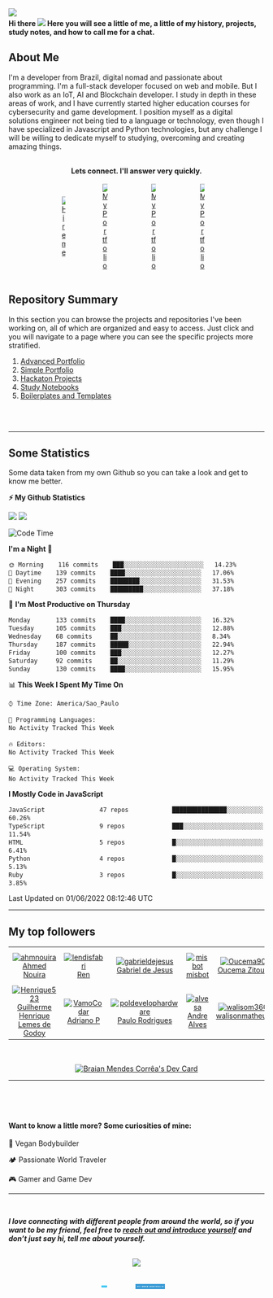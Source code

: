 <!-- SECTION 01: BANNER -->
<img src="https://capsule-render.vercel.app/api?type=waving&color=timeGradient&height=250&section=header&text=Braian%20Mendes&fontSize=70&fontAlignY=35&desc=Full-Stack%20Software%20Developer/Engineer&descAlignY=50" />

<!-- ![Banner](https://github.com/BraianMendes/BraianMendes/blob/master/src/assets/header.png) -->

<!-- RETRO VISITOR COUNTER -->  
<!-- <p align="center" justify="center">   
  <img src="https://profile-counter.glitch.me/BraianMendes/count.svg" />  
</p> -->


<!-- SECTION 02: Welcome Message -->
<div>
<b>Hi there <img src="https://media.giphy.com/media/hvRJCLFzcasrR4ia7z/giphy.gif" width="25px"> Here you will see a little of me, a little of my history, projects, study notes, and how to call me for a chat.</b>
<br/>

<h2>About Me</h2>

<!-- I truly believe in helping people with technology and code. <br><br> -->
I'm a developer from Brazil, digital nomad and passionate about programming. I'm a full-stack developer focused on web and mobile. But I also work as an IoT, AI and Blockchain developer. I study in depth in these areas of work, and I have currently started higher education courses for cybersecurity and game development. I position myself as a digital solutions engineer not being tied to a language or technology, even though I have specialized in Javascript and Python technologies, but any challenge I will be willing to dedicate myself to studying, overcoming and creating amazing things. <br><br>
<!-- It was a huge growth, I had incredible moments, and now I have a lot of friends that I carry as a family. -->

<div align="center"><b>Lets connect. I'll answer very quickly.</b></div>

<br/>

<div  align="center" style="display: flex;  align-items: center;  justify-content: center;" >
<a href="https://api.whatsapp.com/send?phone=5537991512954">  
<img 
    style="display: block; 
           margin-left: auto;
           margin-right: auto;
           width: 10%;"
    src="https://pimp-my-readme.webapp.io/pimp-my-readme/social-media?social=WhatsApp" 
    alt="Hire me">
</img>
</a>
<a href="https://www.instagram.com/braian.tech/">  
<img 
    style="display: block; 
           margin-left: auto;
           margin-right: auto;
           width: 10%;"
    src="https://pimp-my-readme.webapp.io/pimp-my-readme/social-media?social=Instagram" 
    alt="My Portfolio">
</img>
</a>
<a href="https://www.facebook.com/braianmtech">  
<img 
    style="display: block; 
           margin-left: auto;
           margin-right: auto;
           width: 10%;"
    src="https://pimp-my-readme.webapp.io/pimp-my-readme/social-media?social=Facebook" 
    alt="My Portfolio">
</img>
</a>
<a href="https://www.linkedin.com/in/braianmendes/">  
<img 
    style="display: block; 
           margin-left: auto;
           margin-right: auto;
           width: 10%;"
    src="https://pimp-my-readme.webapp.io/pimp-my-readme/social-media?social=LinkedIn" 
    alt="My Portfolio">
</img>
</a>
</div>

<br/>

<!-- SECTION 03: SUMMARY -->

<h2>Repository Summary</h2>

<p>In this section you can browse the projects and repositories I've been working on, all of which are organized and easy to access. Just click and you will navigate to a page where you can see the specific projects more stratified.</p>
<ol>
	<li><a href="https://github.com/BraianMendes/BraianMendes/blob/master/summary/advanced.md">Advanced Portfolio</a></li>
	<li><a href="https://github.com/BraianMendes/BraianMendes/blob/master/summary/simple.md">Simple Portfolio</a></li>
	<li><a href="https://github.com/BraianMendes/BraianMendes/blob/master/summary/hackaton.md">Hackaton Projects</a></li>
	<li><a href="https://github.com/BraianMendes/BraianMendes/blob/master/summary/study.md">Study Notebooks</a></li>
	<li><a href="https://github.com/BraianMendes/BraianMendes/blob/master/summary/boilerplate.md">Boilerplates and Templates</a></li>
</ol>

<br/>
<br/>

---

<h2>
Some Statistics
</h2>

<p>Some data taken from my own Github so you can take a look and get to know me better.</p>

<!-- GitHub stats -->
<b>⚡ My Github Statistics</b>

<p>  
<!-- GitHub Stats -->  
<img height="180em" src="https://github-readme-stats.vercel.app/api?username=BraianMendes&show_icons=true&hide_border=true&title_color=fff&icon_color=79ff97&text_color=9f9f9f&bg_color=151515" />

<!-- Most Used Languages -->
<img height="180em" src="https://github-readme-stats.vercel.app/api/top-langs/?username=BraianMendes&exclude_repo=&show_icons=true&hide_border=true&layout=compact&langs_count=8&title_color=fff&icon_color=79ff97&text_color=9f9f9f&bg_color=151515"/>  
</p>

</div>

<!--START_SECTION:waka-->
![Code Time](http://img.shields.io/badge/Code%20Time-146%20hrs%2015%20mins-blue)

**I'm a Night 🦉** 

```text
🌞 Morning    116 commits    ███░░░░░░░░░░░░░░░░░░░░░░   14.23% 
🌆 Daytime    139 commits    ████░░░░░░░░░░░░░░░░░░░░░   17.06% 
🌃 Evening    257 commits    ████████░░░░░░░░░░░░░░░░░   31.53% 
🌙 Night      303 commits    █████████░░░░░░░░░░░░░░░░   37.18%

```
📅 **I'm Most Productive on Thursday** 

```text
Monday       133 commits    ████░░░░░░░░░░░░░░░░░░░░░   16.32% 
Tuesday      105 commits    ███░░░░░░░░░░░░░░░░░░░░░░   12.88% 
Wednesday    68 commits     ██░░░░░░░░░░░░░░░░░░░░░░░   8.34% 
Thursday     187 commits    █████░░░░░░░░░░░░░░░░░░░░   22.94% 
Friday       100 commits    ███░░░░░░░░░░░░░░░░░░░░░░   12.27% 
Saturday     92 commits     ██░░░░░░░░░░░░░░░░░░░░░░░   11.29% 
Sunday       130 commits    ████░░░░░░░░░░░░░░░░░░░░░   15.95%

```


📊 **This Week I Spent My Time On** 

```text
⌚︎ Time Zone: America/Sao_Paulo

💬 Programming Languages: 
No Activity Tracked This Week

🔥 Editors: 
No Activity Tracked This Week

💻 Operating System: 
No Activity Tracked This Week

```

**I Mostly Code in JavaScript** 

```text
JavaScript               47 repos            ███████████████░░░░░░░░░░   60.26% 
TypeScript               9 repos             ███░░░░░░░░░░░░░░░░░░░░░░   11.54% 
HTML                     5 repos             █░░░░░░░░░░░░░░░░░░░░░░░░   6.41% 
Python                   4 repos             █░░░░░░░░░░░░░░░░░░░░░░░░   5.13% 
Ruby                     3 repos             █░░░░░░░░░░░░░░░░░░░░░░░░   3.85%

```



 Last Updated on 01/06/2022 08:12:46 UTC
<!--END_SECTION:waka-->

<!-- ![Braian Mendes's GitHub Stats](https://github-readme-stats.vercel.app/api?username=BraianMendes&show_icons=true&title_color=fff&icon_color=79ff97&text_color=9f9f9f&bg_color=151515) -->

---

<h2> My top followers  </h2>
<!--START_SECTION:top-followers-->
<table>
  <tr>
    <td align="center">  
      <a href="https://github.com/ahmnouira">  
        <img src="https://avatars2.githubusercontent.com/u/31603793" width="100px;" alt="ahmnouira"/>  
      </a>  
      <br />  
      <a href="https://github.com/ahmnouira">Ahmed Nouira</a>  
    </td>  
    <td align="center">  
      <a href="https://github.com/lendisfabri">  
        <img src="https://avatars2.githubusercontent.com/u/16249870" width="100px;" alt="lendisfabri"/>  
      </a>  
      <br />  
      <a href="https://github.com/lendisfabri">Ren</a>  
    </td>  
    <td align="center">  
      <a href="https://github.com/gabrieldejesus">  
        <img src="https://avatars2.githubusercontent.com/u/59370348" width="100px;" alt="gabrieldejesus"/>  
      </a>  
      <br />  
      <a href="https://github.com/gabrieldejesus">Gabriel de Jesus</a>  
    </td>  
    <td align="center">  
      <a href="https://github.com/misbot">  
        <img src="https://avatars2.githubusercontent.com/u/57812173" width="100px;" alt="misbot"/>  
      </a>  
      <br />  
      <a href="https://github.com/misbot">misbot</a>  
    </td>  
    <td align="center">  
      <a href="https://github.com/Oucema90">  
        <img src="https://avatars2.githubusercontent.com/u/6604864" width="100px;" alt="Oucema90"/>  
      </a>  
      <br />  
      <a href="https://github.com/Oucema90">Oucema Zitoun</a>  
    </td>  
    <td align="center">  
      <a href="https://github.com/BatuhanYilmazzz">  
        <img src="https://avatars2.githubusercontent.com/u/54447779" width="100px;" alt="BatuhanYilmazzz"/>  
      </a>  
      <br />  
      <a href="https://github.com/BatuhanYilmazzz">Ahmet Batuhan Yılmaz</a>  
    </td>  
    <td align="center">  
      <a href="https://github.com/viniciusfinger">  
        <img src="https://avatars2.githubusercontent.com/u/51798742" width="100px;" alt="viniciusfinger"/>  
      </a>  
      <br />  
      <a href="https://github.com/viniciusfinger">Vinicius Finger</a>  
    </td>  
  </tr>
  <tr>
    <td align="center">  
      <a href="https://github.com/Henrique523">  
        <img src="https://avatars2.githubusercontent.com/u/60272764" width="100px;" alt="Henrique523"/>  
      </a>  
      <br />  
      <a href="https://github.com/Henrique523">Guilherme Henrique Lemes de Godoy</a>  
    </td>  
    <td align="center">  
      <a href="https://github.com/VamoCodar">  
        <img src="https://avatars2.githubusercontent.com/u/51723157" width="100px;" alt="VamoCodar"/>  
      </a>  
      <br />  
      <a href="https://github.com/VamoCodar">Adriano P</a>  
    </td>  
    <td align="center">  
      <a href="https://github.com/poldevelophardware">  
        <img src="https://avatars2.githubusercontent.com/u/41173170" width="100px;" alt="poldevelophardware"/>  
      </a>  
      <br />  
      <a href="https://github.com/poldevelophardware">Paulo Rodrigues</a>  
    </td>  
    <td align="center">  
      <a href="https://github.com/alvesa">  
        <img src="https://avatars2.githubusercontent.com/u/29579436" width="100px;" alt="alvesa"/>  
      </a>  
      <br />  
      <a href="https://github.com/alvesa">Andre Alves</a>  
    </td>  
    <td align="center">  
      <a href="https://github.com/walisom360">  
        <img src="https://avatars2.githubusercontent.com/u/45033721" width="100px;" alt="walisom360"/>  
      </a>  
      <br />  
      <a href="https://github.com/walisom360">walisonmatheus</a>  
    </td>  
    <td align="center">  
      <a href="https://github.com/themisska">  
        <img src="https://avatars2.githubusercontent.com/u/85758424" width="100px;" alt="themisska"/>  
      </a>  
      <br />  
      <a href="https://github.com/themisska">MissKatiann</a>  
    </td>  
    <td align="center">  
      <a href="https://github.com/mrncstt">  
        <img src="https://avatars2.githubusercontent.com/u/14565450" width="100px;" alt="mrncstt"/>  
      </a>  
      <br />  
      <a href="https://github.com/mrncstt">Mariana Costa</a>  
    </td>  
  </tr>
</table>
<!--END_SECTION:top-followers-->

<br>
<br>

<div  align="center" style="display: flex;  align-items: center;  justify-content: center;" >
<a href="https://app.daily.dev/BraianMendes"><img src="https://api.daily.dev/devcards/1de7b7effad6466f9d2b83be22810ff0.png?r=8l3" width="400" alt="Braian Mendes Corrêa's Dev Card"/></a>
</div>

---

<h4 style="margin-top: 5rem">
Want to know a little more? Some curiosities of mine:
</h4>

:apple: Vegan Bodybuilder

:camping: Passionate World Traveler

:video_game: Gamer and Game Dev

---

<br>
<em><b><p> I love connecting with different people from around the world, so if you want to be my friend, feel free to <a href="https://twitter.com/braian_dev">reach out and introduce yourself</a> and don’t just say hi, tell me about yourself. </p></b></em>
<br>

<div  align="center" style="display: flex;  align-items: center;  justify-content: center;" >
<img src="https://media.giphy.com/media/26FmQ6EOvLxp6cWyY/giphy.gif" style="margin: 0 auto" align="center">
</div>

<br>
<br>	

<div  align="center" style="display: flex;  align-items: center;  justify-content: center;" >
<a href="https://api.whatsapp.com/send?phone=5537991512954">  
<img 
    style="display: block; 
           margin-left: auto;
           margin-right: auto;
           width: 20%;
	   max-height: 20px"
    src="https://github.com/BraianMendes/BraianMendes/blob/master/src/assets/hire-me!.svg" 
    alt="Hire me">
</img>
</a>
<a href="https://www.braian.tech">  
<img 
    style="display: block; 
           margin-left: auto;
           margin-right: auto;
           width: 46%;
	   max-height: 20px"
    src="https://github.com/BraianMendes/BraianMendes/blob/master/src/assets/-my-www-portfolio.svg" 
    alt="My Portfolio">
</img>
</a>
</div>

